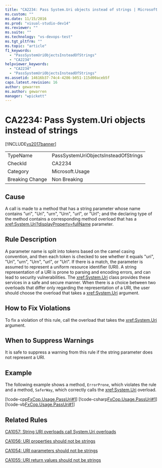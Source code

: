```yaml
---
title: "CA2234: Pass System.Uri objects instead of strings | Microsoft Docs"
ms.custom: ""
ms.date: 11/15/2016
ms.prod: "visual-studio-dev14"
ms.reviewer: ""
ms.suite: ""
ms.technology: "vs-devops-test"
ms.tgt_pltfrm: ""
ms.topic: "article"
f1_keywords:
  - "PassSystemUriObjectsInsteadOfStrings"
  - "CA2234"
helpviewer_keywords:
  - "CA2234"
  - "PassSystemUriObjectsInsteadOfStrings"
ms.assetid: 14616b37-74c4-4286-b051-115d00aceb5f
caps.latest.revision: 16
author: gewarren
ms.author: gewarren
manager: "wpickett"
---
```

# CA2234: Pass System.Uri objects instead of strings
[!INCLUDE[vs2017banner](../includes/vs2017banner.md)]

|||
|-|-|
|TypeName|PassSystemUriObjectsInsteadOfStrings|
|CheckId|CA2234|
|Category|Microsoft.Usage|
|Breaking Change|Non Breaking|

## Cause
 A call is made to a method that has a string parameter whose name contains "uri", "Uri", "urn", "Urn", "url", or "Url"; and the declaring type of the method contains a corresponding method overload that has a <xref:System.Uri?displayProperty=fullName> parameter.

## Rule Description
 A parameter name is split into tokens based on the camel casing convention, and then each token is checked to see whether it equals "uri", "Uri", "urn", "Urn", "url", or "Url". If there is a match, the parameter is assumed to represent a uniform resource identifier (URI). A string representation of a URI is prone to parsing and encoding errors, and can lead to security vulnerabilities. The <xref:System.Uri> class provides these services in a safe and secure manner. When there is a choice between two overloads that differ only regarding the representation of a URI, the user should choose the overload that takes a <xref:System.Uri> argument.

## How to Fix Violations
 To fix a violation of this rule, call the overload that takes the <xref:System.Uri> argument.

## When to Suppress Warnings
 It is safe to suppress a warning from this rule if the string parameter does not represent a URI.

## Example
 The following example shows a method, `ErrorProne`, which violates the rule and a method, `SaferWay`, which correctly calls the <xref:System.Uri> overload.

 [!code-cpp[FxCop.Usage.PassUri#1](../snippets/cpp/VS_Snippets_CodeAnalysis/FxCop.Usage.PassUri/cpp/FxCop.Usage.PassUri.cpp#1)]
 [!code-csharp[FxCop.Usage.PassUri#1](../snippets/csharp/VS_Snippets_CodeAnalysis/FxCop.Usage.PassUri/cs/FxCop.Usage.PassUri.cs#1)]
 [!code-vb[FxCop.Usage.PassUri#1](../snippets/visualbasic/VS_Snippets_CodeAnalysis/FxCop.Usage.PassUri/vb/FxCop.Usage.PassUri.vb#1)]

## Related Rules
 [CA1057: String URI overloads call System.Uri overloads](../code-quality/ca1057-string-uri-overloads-call-system-uri-overloads.md)

 [CA1056: URI properties should not be strings](../code-quality/ca1056-uri-properties-should-not-be-strings.md)

 [CA1054: URI parameters should not be strings](../code-quality/ca1054-uri-parameters-should-not-be-strings.md)

 [CA1055: URI return values should not be strings](../code-quality/ca1055-uri-return-values-should-not-be-strings.md)
